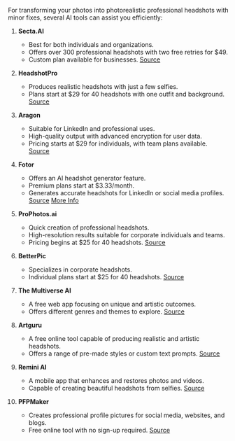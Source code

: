 For transforming your photos into photorealistic professional headshots with minor fixes, several AI tools can assist you efficiently:

1. **Secta.AI**
   - Best for both individuals and organizations.
   - Offers over 300 professional headshots with two free retries for $49.
   - Custom plan available for businesses. [Source](https://fritz.ai)

2. **HeadshotPro**
   - Produces realistic headshots with just a few selfies.
   - Plans start at $29 for 40 headshots with one outfit and background. [Source](https://fritz.ai)

3. **Aragon**
   - Suitable for LinkedIn and professional uses.
   - High-quality output with advanced encryption for user data.
   - Pricing starts at $29 for individuals, with team plans available. [Source](https://fritz.ai)

4. **Fotor**
   - Offers an AI headshot generator feature.
   - Premium plans start at $3.33/month.
   - Generates accurate headshots for LinkedIn or social media profiles. [Source](https://fritz.ai) [More Info](https://www.cloudbooklet.com)

5. **ProPhotos.ai**
   - Quick creation of professional headshots.
   - High-resolution results suitable for corporate individuals and teams.
   - Pricing begins at $25 for 40 headshots. [Source](https://fritz.ai)

6. **BetterPic**
   - Specializes in corporate headshots.
   - Individual plans start at $25 for 40 headshots. [Source](https://fritz.ai)

7. **The Multiverse AI**
   - A free web app focusing on unique and artistic outcomes.
   - Offers different genres and themes to explore. [Source](https://www.cloudbooklet.com)

8. **Artguru**
   - A free online tool capable of producing realistic and artistic headshots.
   - Offers a range of pre-made styles or custom text prompts. [Source](https://www.cloudbooklet.com)

9. **Remini AI**
   - A mobile app that enhances and restores photos and videos.
   - Capable of creating beautiful headshots from selfies. [Source](https://www.cloudbooklet.com)

10. **PFPMaker**
    - Creates professional profile pictures for social media, websites, and blogs.
    - Free online tool with no sign-up required. [Source](https://www.cloudbooklet.com)


